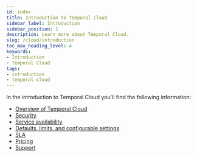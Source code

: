 ```yaml
---
id: index
title: Introduction to Temporal Cloud
sidebar_label: Introduction
sidebar_position: 1
description: Learn more about Temporal Cloud.
slug: /cloud/introduction
toc_max_heading_level: 4
keywords:
- Introduction
- Temporal Cloud
tags:
- introduction
- temporal-cloud
---
```


<!-- THIS FILE IS GENERATED. DO NOT EDIT THIS FILE DIRECTLY -->

In the introduction to Temporal Cloud you'll find the following information:

- [Overview of Temporal Cloud](/cloud/overview#)
- [Security](/cloud/security)
- [Service availability](/cloud/service-availability#)
- [Defaults, limits, and configurable settings](/cloud/configuration)
- [SLA](/cloud/sla#)
- [Pricing](/cloud/pricing#)
- [Support](/cloud/support#)

